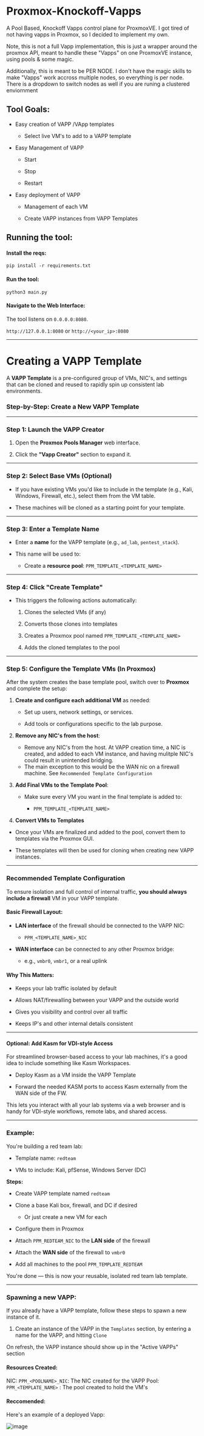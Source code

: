 # Proxmox-Knockoff-Vapps

A Pool Based, Knockoff Vapps control plane for ProxmoxVE. I got tired of not having vapps in Proxmox, so I decided to implement my own.

  

Note, this is not a full Vapp implementation, this is just a wrapper around the proxmox API, meant to handle these "Vapps" on one ProxmoxVE instance, using pools & some magic. 

  

Additionally, this is meant to be PER NODE. I don't have the magic skills to make "Vapps" work accross multiple nodes, so everything is per node. There is a dropdown to switch nodes as well if you are runing a clustered enviornment
  

## Tool Goals:

- Easy creation of VAPP /VApp templates

	- Select live VM's to add to a VAPP  template

  
- Easy Management of VAPP 

	- Start

	- Stop

	- Restart
  

- Easy deployment of VAPP 

	- Management of each VM

	- Create VAPP instances from VAPP  Templates

  
  

## Running the tool:

  

#### Install the reqs:

`pip install -r requirements.txt`

  

#### Run the tool:

`python3 main.py`

  

#### Navigate to the Web Interface:

The tool listens on `0.0.0.0:8080`.

  

`http://127.0.0.1:8080` or `http://<your_ip>:8080`

  
  

----------

# Creating a VAPP Template

A **VAPP Template** is a pre-configured group of VMs, NIC's, and settings that can be cloned and reused to rapidly spin up consistent lab environments.

###  Step-by-Step: Create a New VAPP Template

----------

### **Step 1: Launch the VAPP Creator**

1.  Open the **Proxmox Pools Manager** web interface.
    
2.  Click the **"Vapp Creator"** section to expand it.
    

----------

### **Step 2: Select Base VMs (Optional)**

-   If you have existing VMs you'd like to include in the template (e.g., Kali, Windows, Firewall, etc.), select them from the VM table.
    
-   These machines will be cloned as a starting point for your template.
    

----------

### **Step 3: Enter a Template Name**

-   Enter a **name** for the VAPP template (e.g., `ad_lab`, `pentest_stack`).
    
-   This name will be used to:
    
    <!-- -   Create a **dedicated NIC**: `PPM_<TEMPLATE_NAME>_NIC` -->
        
    -   Create a **resource pool**: `PPM_TEMPLATE_<TEMPLATE_NAME>`
        

----------

### **Step 4: Click "Create Template"**

-   This triggers the following actions automatically:
    
    1.  Clones the selected VMs (if any)
        
    2.  Converts those clones into templates
        
    <!-- 3.  Creates a NIC named `PPM_<TEMPLATE_NAME>_NIC` -->
        
    3.  Creates a Proxmox pool named `PPM_TEMPLATE_<TEMPLATE_NAME>`
        
    4.  Adds the cloned templates to the pool
        

----------

### **Step 5: Configure the Template VMs (In Proxmox)**

After the system creates the base template pool, switch over to **Proxmox** and complete the setup:

1.  **Create and configure each additional VM** as needed:
    
    -   Set up users, network settings, or services.
        
    -   Add tools or configurations specific to the lab purpose.
        
2.  **Remove any NIC's from the host**:
    
    -   Remove any NIC's from the host. At VAPP creation time, a NIC is created, and added to each VM instance, and having mulitple NIC's could result in unintended bridging.
      - The main exception to this would be the WAN nic on a firewall machine. See `Recommended Template Configuration`
        
3.  **Add Final VMs to the Template Pool**:
    
    -   Make sure every VM you want in the final template is added to:
        
        -   `PPM_TEMPLATE_<TEMPLATE_NAME>`

4. **Convert VMs to Templates**

 - Once your VMs are finalized and added to the pool, convert them to templates via the Proxmox GUI.

 - These templates will then be used for cloning when creating new VAPP instances.            

----------
### Recommended Template Configuration

To ensure isolation and full control of internal traffic, **you should always include a firewall** VM in your VAPP template.

#### Basic Firewall Layout:

-   **LAN interface** of the firewall should be connected to the VAPP NIC:
    
    -   `PPM_<TEMPLATE_NAME>_NIC`
        
-   **WAN interface** can be connected to any other Proxmox bridge:
    
    -   e.g., `vmbr0`, `vmbr1`, or a real uplink
        

####  Why This Matters:

-   Keeps your lab traffic isolated by default
    
-   Allows NAT/firewalling between your VAPP and the outside world
    
-   Gives you visibility and control over all traffic
- Keeps IP's and other internal details consistent

---

#### Optional: Add Kasm for VDI-style Access
For streamlined browser-based access to your lab machines, it's a good idea to include something like Kasm Workspaces.

- Deploy Kasm as a VM inside the VAPP Template

- Forward the needed KASM ports to access Kasm externally from the WAN side of the FW.

This lets you interact with all your lab systems via a web browser and is handy for VDI-style workflows, remote labs, and shared access.

---

### Example:

You're building a red team lab:

-   Template name: `redteam`
    
-   VMs to include: Kali, pfSense, Windows Server (DC)
    

**Steps:**

-   Create VAPP template named `redteam`
    
-   Clone a base Kali box, firewall, and DC if desired
	- Or just create a new VM for each
    
-   Configure them in Proxmox
    
-   Attach `PPM_REDTEAM_NIC` to the **LAN side** of the firewall

-   Attach the **WAN side** of the firewall to `vmbr0`
    
-   Add all machines to the pool `PPM_TEMPLATE_REDTEAM`
    

You're done — this is now your reusable, isolated red team lab template.

----------


### Spawning a new VAPP:

  

If you already have a VAPP template, follow these steps to spawn a new instance of it.

  

1. Create an instance of the VAPP in the `Templates` section, by entering a name for the VAPP, and hitting `Clone`

  

On refresh, the VAPP instance should show up in the "Active VAPPs" section

  
  
  

#### Resources Created:

  

NIC: `PPM_<POOLNAME>_NIC`: The NIC created for the VAPP
Pool: `PPM_<TEMPLATE_NAME>`  : The pool created to hold the VM's
  
  

#### Reccomended:

 

Here's an example of a deployed Vapp:

  

![image](https://github.com/user-attachments/assets/debc45a5-1ef1-473a-9bd0-9e9925ee41bc)

  
